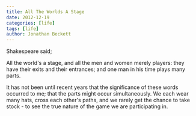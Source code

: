 ```yaml
---
title: All The Worlds A Stage
date: 2012-12-19
categories: [life]
tags: [life]
author: Jonathan Beckett
---
```


Shakespeare said;

All the world's a stage, and all the men and women merely players: they have their exits and their entrances; and one man in his time plays many parts.

It has not been until recent years that the significance of these words occurred to me; that the parts might occur simultaneously. We each wear many hats, cross each other's paths, and we rarely get the chance to take stock - to see the true nature of the game we are participating in.